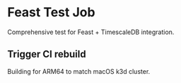 # Feast Test Job

Comprehensive test for Feast + TimescaleDB integration.

## Trigger CI rebuild

Building for ARM64 to match macOS k3d cluster.
